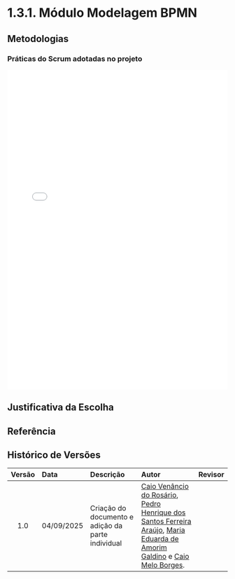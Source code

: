 # 1.3.1. Módulo Modelagem BPMN

## Metodologias

### Práticas do Scrum adotadas no projeto

<iframe frameborder="0" style="width:100%;height:729px;" src="Base\MetodologiaBPMN.drawio.html" allowtransparency="true" dark=0></iframe>

## Justificativa da Escolha

## Referência

## Histórico de Versões

| Versão | Data       | Descrição                   | Autor                      | Revisor |
| :----: | :--------- | :-------------------------- | :------------------------- | :------ |
|  1.0   | 04/09/2025 | Criação do documento e adição da parte individual | [Caio Venâncio do Rosário](https://github.com/caio-venancio), [Pedro Henrique dos Santos Ferreira Araújo](https://github.com/pedro-hsf), [Maria Eduarda de Amorim Galdino](https://github.com/pyramidsf) e [Caio Melo Borges](https://github.com/CaioMelo25). | |
